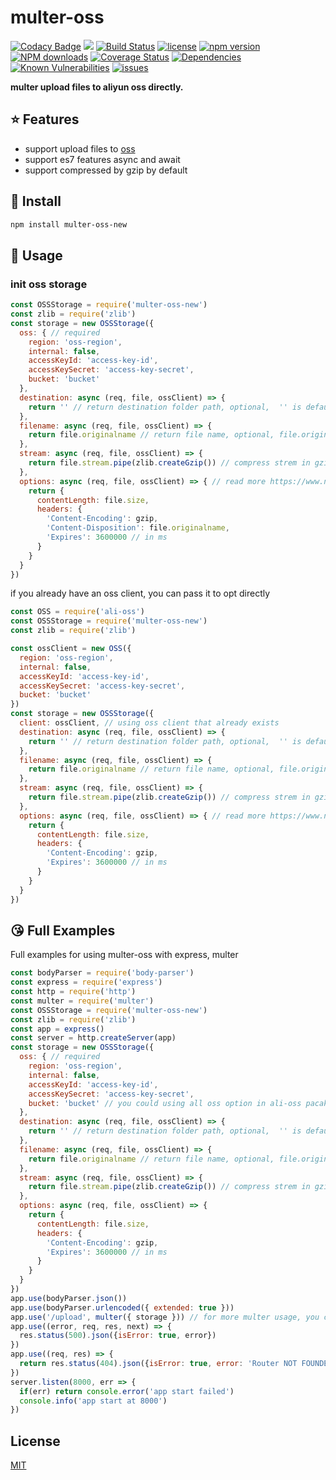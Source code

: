 # multer-oss

[![Codacy Badge](https://api.codacy.com/project/badge/Grade/ca77da4f464c44e18f3cf057d9fe24f5)](https://app.codacy.com/app/taozhi8833998/multer-oss?utm_source=github.com&utm_medium=referral&utm_content=taozhi8833998/multer-oss&utm_campaign=Badge_Grade_Dashboard)
[![](https://img.shields.io/badge/Powered%20by-ganjiang-brightgreen.svg)](https://github.com/taozhi8833998/multer-oss)
[![Build Status](https://travis-ci.org/taozhi8833998/multer-oss.svg?branch=master)](https://travis-ci.org/taozhi8833998/multer-oss)
[![license](https://img.shields.io/badge/license-MIT-blue.svg)](https://github.com/taozhi8833998/multer-oss/blob/master/LICENSE)
[![npm version](https://badge.fury.io/js/multer-oss-new.svg)](https://badge.fury.io/js/multer-oss-new)
[![NPM downloads](http://img.shields.io/npm/dm/multer-oss-new.svg?style=flat-square)](http://www.npmtrends.com/multer-oss-new)
[![Coverage Status](https://img.shields.io/coveralls/github/taozhi8833998/multer-oss/master.svg)](https://coveralls.io/github/taozhi8833998/multer-oss?branch=master)
[![Dependencies](https://img.shields.io/david/taozhi8833998/multer-oss.svg)](https://img.shields.io/david/taozhi8833998/multer-oss)
[![Known Vulnerabilities](https://snyk.io/test/github/taozhi8833998/multer-oss/badge.svg?targetFile=package.json)](https://snyk.io/test/github/taozhi8833998/multer-oss?targetFile=package.json)
[![issues](https://img.shields.io/github/issues/taozhi8833998/multer-oss.svg)](https://github.com/taozhi8833998/multer-oss/issues)

**multer upload files to aliyun oss directly.**

## :star: Features

- support upload files to [oss](https://www.aliyun.com/product/oss)
- support es7 features async and await
- support compressed by gzip by default

## :tada: Install

```bash
npm install multer-oss-new
```
## :rocket: Usage

### init oss storage

```javascript
const OSSStorage = require('multer-oss-new')
const zlib = require('zlib')
const storage = new OSSStorage({
  oss: { // required
    region: 'oss-region',
    internal: false,
    accessKeyId: 'access-key-id',
    accessKeySecret: 'access-key-secret',
    bucket: 'bucket'
  },
  destination: async (req, file, ossClient) => {
    return '' // return destination folder path, optional,  '' is default value
  },
  filename: async (req, file, ossClient) => {
    return file.originalname // return file name, optional, file.originalname is default value
  },
  stream: async (req, file, ossClient) => {
    return file.stream.pipe(zlib.createGzip()) // compress strem in gzip
  },
  options: async (req, file, ossClient) => { // read more https://www.npmjs.com/package/ali-oss#putstreamname-stream-options
    return {
      contentLength: file.size,
      headers: {
        'Content-Encoding': gzip,
        'Content-Disposition': file.originalname,
        'Expires': 3600000 // in ms
      }
    }
  }
})
```

if you already have an oss client, you can pass it to opt directly

```javascript
const OSS = require('ali-oss')
const OSSStorage = require('multer-oss-new')
const zlib = require('zlib')

const ossClient = new OSS({
  region: 'oss-region',
  internal: false,
  accessKeyId: 'access-key-id',
  accessKeySecret: 'access-key-secret',
  bucket: 'bucket'
})
const storage = new OSSStorage({
  client: ossClient, // using oss client that already exists
  destination: async (req, file, ossClient) => {
    return '' // return destination folder path, optional,  '' is default value
  },
  filename: async (req, file, ossClient) => {
    return file.originalname // return file name, optional, file.originalname is default value
  },
  stream: async (req, file, ossClient) => {
    return file.stream.pipe(zlib.createGzip()) // compress strem in gzip
  },
  options: async (req, file, ossClient) => { // read more https://www.npmjs.com/package/ali-oss#putstreamname-stream-options
    return {
      contentLength: file.size,
      headers: {
        'Content-Encoding': gzip,
        'Expires': 3600000 // in ms
      }
    }
  }
})
```

## :kissing_heart: Full Examples

Full examples for using multer-oss with express, multer

```javascript
const bodyParser = require('body-parser')
const express = require('express')
const http = require('http')
const multer = require('multer')
const OSSStorage = require('multer-oss-new')
const zlib = require('zlib')
const app = express()
const server = http.createServer(app)
const storage = new OSSStorage({
  oss: { // required
    region: 'oss-region',
    internal: false,
    accessKeyId: 'access-key-id',
    accessKeySecret: 'access-key-secret',
    bucket: 'bucket' // you could using all oss option in ali-oss pacakge
  },
  destination: async (req, file, ossClient) => {
    return '' // return destination folder path, optional,  '' is default value
  },
  filename: async (req, file, ossClient) => {
    return file.originalname // return file name, optional, file.originalname is default value
  },
  stream: async (req, file, ossClient) => {
    return file.stream.pipe(zlib.createGzip()) // compress strem in gzip
  },
  options: async (req, file, ossClient) => {
    return {
      contentLength: file.size,
      headers: {
        'Content-Encoding': gzip,
        'Expires': 3600000 // in ms
      }
    }
  }
})
app.use(bodyParser.json())
app.use(bodyParser.urlencoded({ extended: true }))
app.use('/upload', multer({ storage })) // for more multer usage, you could refrence multer document
app.use((error, req, res, next) => {
  res.status(500).json({isError: true, error})
})
app.use((req, res) => {
  return res.status(404).json({isError: true, error: 'Router NOT FOUNDED'})
})
server.listen(8000, err => {
  if(err) return console.error('app start failed')
  console.info('app start at 8000')
})
```

## License

[MIT](LICENSE)